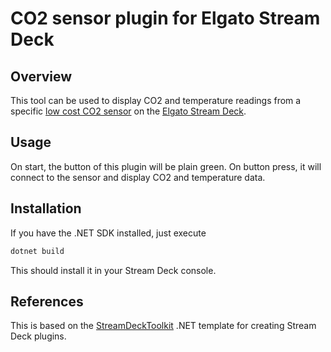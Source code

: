 # CO2 sensor plugin for Elgato Stream Deck

## Overview

This tool can be used to display CO2 and temperature readings from a specific [low cost CO2 sensor][Co2 sensor] on the [Elgato Stream Deck][Stream Deck].

## Usage

On start, the button of this plugin will be plain green. 
On button press, it will connect to the sensor and display CO2 and temperature data.

## Installation

If you have the .NET SDK installed, just execute

```PowerShell
dotnet build
```

This should install it in your Stream Deck console.

## References
This is based on the [StreamDeckToolkit][Dotnet Template] .NET template for creating Stream Deck plugins.


<!-- References -->
[Stream Deck]: https://www.elgato.com/en/gaming/stream-deck "Elgato's Stream Deck landing page for the hardware, software, and SDK"
[Dotnet Template]: https://github.com/FritzAndFriends/StreamDeckToolkit
[Co2 sensor]: https://www.amazon.de/dp/B00TH3OW4Q